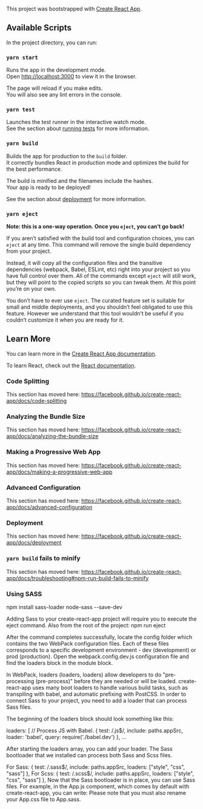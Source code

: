 This project was bootstrapped with [Create React App](https://github.com/facebook/create-react-app).

## Available Scripts

In the project directory, you can run:

### `yarn start`

Runs the app in the development mode.<br />
Open [http://localhost:3000](http://localhost:3000) to view it in the browser.

The page will reload if you make edits.<br />
You will also see any lint errors in the console.

### `yarn test`

Launches the test runner in the interactive watch mode.<br />
See the section about [running tests](https://facebook.github.io/create-react-app/docs/running-tests) for more information.

### `yarn build`

Builds the app for production to the `build` folder.<br />
It correctly bundles React in production mode and optimizes the build for the best performance.

The build is minified and the filenames include the hashes.<br />
Your app is ready to be deployed!

See the section about [deployment](https://facebook.github.io/create-react-app/docs/deployment) for more information.

### `yarn eject`

**Note: this is a one-way operation. Once you `eject`, you can’t go back!**

If you aren’t satisfied with the build tool and configuration choices, you can `eject` at any time. This command will remove the single build dependency from your project.

Instead, it will copy all the configuration files and the transitive dependencies (webpack, Babel, ESLint, etc) right into your project so you have full control over them. All of the commands except `eject` will still work, but they will point to the copied scripts so you can tweak them. At this point you’re on your own.

You don’t have to ever use `eject`. The curated feature set is suitable for small and middle deployments, and you shouldn’t feel obligated to use this feature. However we understand that this tool wouldn’t be useful if you couldn’t customize it when you are ready for it.

## Learn More

You can learn more in the [Create React App documentation](https://facebook.github.io/create-react-app/docs/getting-started).

To learn React, check out the [React documentation](https://reactjs.org/).

### Code Splitting

This section has moved here: https://facebook.github.io/create-react-app/docs/code-splitting

### Analyzing the Bundle Size

This section has moved here: https://facebook.github.io/create-react-app/docs/analyzing-the-bundle-size

### Making a Progressive Web App

This section has moved here: https://facebook.github.io/create-react-app/docs/making-a-progressive-web-app

### Advanced Configuration

This section has moved here: https://facebook.github.io/create-react-app/docs/advanced-configuration

### Deployment

This section has moved here: https://facebook.github.io/create-react-app/docs/deployment

### `yarn build` fails to minify

This section has moved here: https://facebook.github.io/create-react-app/docs/troubleshooting#npm-run-build-fails-to-minify

### Using SASS

npm install sass-loader node-sass --save-dev

 Adding Sass to your create-react-app project will require you to execute the eject command.  Also from the root of the project:
 npm run eject
 
 After the command completes successfully, locate the config folder which contains the two WebPack configuration files.  Each of these files corresponds to a specific development environment - dev (development) or prod (production).  Open the webpack.config.dev.js configuration file and find the loaders block in the module block.

 In WebPack, loaders (loaders, loaders) allow developers to do "pre-processing (pre-process)" before they are needed or will be loaded.  create-react-app uses many boot loaders to handle various build tasks, such as transpiling with babel, and automatic prefixing with PostCSS.  In order to connect Sass to your project, you need to add a loader that can process Sass files.

 The beginning of the loaders block should look something like this:
 
 loaders: [
  // Process JS with Babel.
  {
    test: /\.js$/,
    include: paths.appSrc,
    loader: 'babel',
    query: require('./babel.dev')
  },
  ...
  
  After starting the loaders array, you can add your loader.  The Sass bootloader that we installed can process both Sass and Scss files.

 For Sass:
 {
  test: /\.sass$/,
  include: paths.appSrc,
  loaders: ["style", "css", "sass"]
},
For Scss:
{
  test: /\.scss$/,
  include: paths.appSrc,
  loaders: ["style", "css", "sass"]
},
Now that the Sass bootloader is in place, you can use Sass files.  For example, in the App.js component, which comes by default with create-react-app, you can write:
Please note that you must also rename your App.css file to App.sass.
